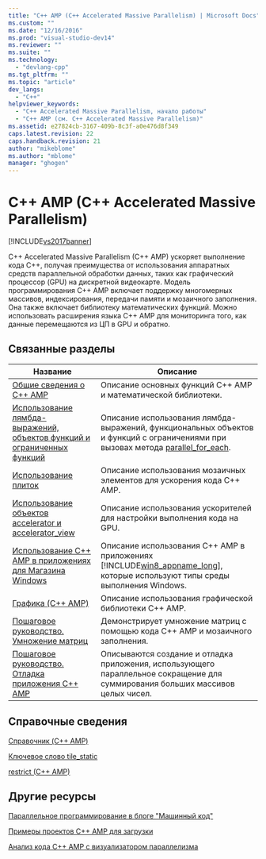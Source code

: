 ```yaml
---
title: "C++ AMP (C++ Accelerated Massive Parallelism) | Microsoft Docs"
ms.custom: ""
ms.date: "12/16/2016"
ms.prod: "visual-studio-dev14"
ms.reviewer: ""
ms.suite: ""
ms.technology: 
  - "devlang-cpp"
ms.tgt_pltfrm: ""
ms.topic: "article"
dev_langs: 
  - "C++"
helpviewer_keywords: 
  - "C++ Accelerated Massive Parallelism, начало работы"
  - "C++ AMP (см. C++ Accelerated Massive Parallelism)"
ms.assetid: e27824cb-3167-409b-8c3f-a0e476d8f349
caps.latest.revision: 22
caps.handback.revision: 21
author: "mikeblome"
ms.author: "mblome"
manager: "ghogen"
---
```

# C++ AMP (C++ Accelerated Massive Parallelism)
[!INCLUDE[vs2017banner](../../assembler/inline/includes/vs2017banner.md)]

C\+\+ Accelerated Massive Parallelism \(C\+\+ AMP\) ускоряет выполнение кода C\+\+, получая преимущества от использования аппаратных средств параллельной обработки данных, таких как графический процессор \(GPU\) на дискретной видеокарте.  Модель программирования C\+\+ AMP включает поддержку многомерных массивов, индексирования, передачи памяти и мозаичного заполнения.  Она также включает библиотеку математических функций.  Можно использовать расширения языка C\+\+ AMP для мониторинга того, как данные перемещаются из ЦП в GPU и обратно.  
  
## Связанные разделы  
  
|Название|Описание|  
|--------------|--------------|  
|[Общие сведения о C\+\+ AMP](../../parallel/amp/cpp-amp-overview.md)|Описание основных функций C\+\+ AMP и математической библиотеки.|  
|[Использование лямбда\-выражений, объектов функций и ограниченных функций](../../parallel/amp/using-lambdas-function-objects-and-restricted-functions.md)|Описание использования лямбда\-выражений, функциональных объектов и функций с ограничениями при вызовах метода [parallel\_for\_each](../Topic/parallel_for_each%20Function%20\(C++%20AMP\).md).|  
|[Использование плиток](../../parallel/amp/using-tiles.md)|Описание использования мозаичных элементов для ускорения кода C\+\+ AMP.|  
|[Использование объектов accelerator и accelerator\_view](../../parallel/amp/using-accelerator-and-accelerator-view-objects.md)|Описание использования ускорителей для настройки выполнения кода на GPU.|  
|[Использование C\+\+ AMP в приложениях для Магазина Windows](../../parallel/amp/using-cpp-amp-in-windows-store-apps.md)|Описание использования C\+\+ AMP в приложениях [!INCLUDE[win8_appname_long](../../build/includes/win8_appname_long_md.md)], которые используют типы среды выполнения Windows.|  
|[Графика \(C\+\+ AMP\)](../../parallel/amp/graphics-cpp-amp.md)|Описание использования графической библиотеки C\+\+ AMP.|  
|[Пошаговое руководство. Умножение матриц](../../parallel/amp/walkthrough-matrix-multiplication.md)|Демонстрирует умножение матриц с помощью кода C\+\+ AMP и мозаичного заполнения.|  
|[Пошаговое руководство. Отладка приложения C\+\+ AMP](../../parallel/amp/walkthrough-debugging-a-cpp-amp-application.md)|Описываются создание и отладка приложения, использующего параллельное сокращение для суммирования больших массивов целых чисел.|  
  
## Справочные сведения  
 [Справочник \(C\+\+ AMP\)](../../parallel/amp/reference/reference-cpp-amp.md)  
  
 [Ключевое слово tile\_static](../Topic/tile_static%20Keyword.md)  
  
 [restrict \(C\+\+ AMP\)](../../cpp/restrict-cpp-amp.md)  
  
## Другие ресурсы  
 [Параллельное программирование в блоге "Машинный код"](http://go.microsoft.com/fwlink/p/?LinkId=238472)  
  
 [Примеры проектов C\+\+ AMP для загрузки](http://go.microsoft.com/fwlink/p/?LinkId=248508)  
  
 [Анализ кода C\+\+ AMP с визуализатором параллелизма](http://go.microsoft.com/fwlink/?LinkID=253987&clcid=0x409)